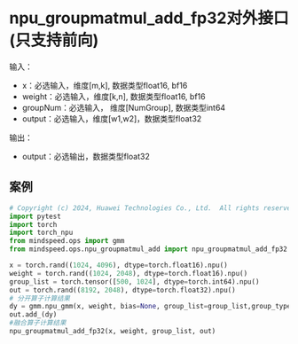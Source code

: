 # npu_groupmatmul_add_fp32对外接口(只支持前向)
输入：
- x：必选输入，维度[m,k], 数据类型float16, bf16
- weight：必选输入，维度[k,n], 数据类型float16, bf16
- groupNum：必选输入， 维度[NumGroup], 数据类型int64
- output：必选输入，维度[w1,w2]，数据类型float32

输出：
- output：必选输出，数据类型float32

## 案例
```python
# Copyright (c) 2024, Huawei Technologies Co., Ltd.  All rights reserved.
import pytest
import torch
import torch_npu
from mindspeed.ops import gmm
from mindspeed.ops.npu_groupmatmul_add import npu_groupmatmul_add_fp32

x = torch.rand((1024, 4096), dtype=torch.float16).npu()
weight = torch.rand((1024, 2048), dtype=torch.float16).npu()
group_list = torch.tensor([500, 1024], dtype=torch.int64).npu()
out = torch.rand((8192, 2048), dtype=torch.float32).npu()
# 分开算子计算结果
dy = gmm.npu_gmm(x, weight, bias=None, group_list=group_list,group_type=0)
out.add_(dy)
#融合算子计算结果
npu_groupmatmul_add_fp32(x, weight, group_list, out)
```
